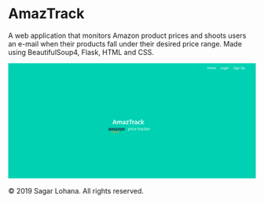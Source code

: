 # AmazTrack
A web application that monitors Amazon product prices and shoots users an e-mail when their products fall under their desired price range. Made using BeautifulSoup4, Flask, HTML and CSS.

![](screenshots/landing_page.png)

© 2019 Sagar Lohana. All rights reserved.
